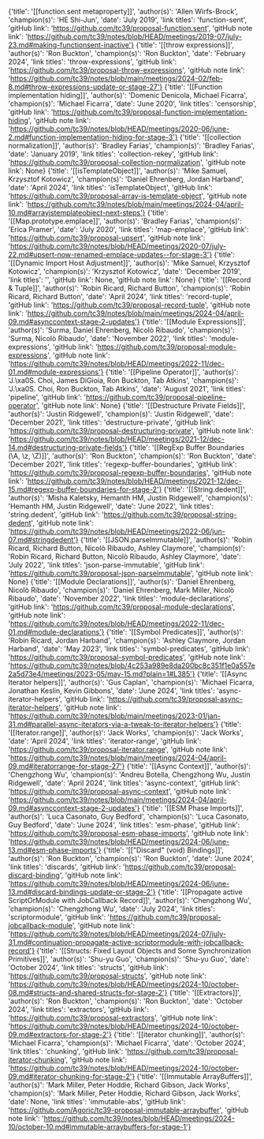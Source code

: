 {'title': '[[function.sent metaproperty]]', 'author(s)': 'Allen Wirfs-Brock', 'champion(s)': 'HE Shi-Jun', 'date': 'July 2019', 'link titles': 'function-sent', 'gitHub link': 'https://github.com/tc39/proposal-function.sent', 'gitHub note link': 'https://github.com/tc39/notes/blob/HEAD/meetings/2019-07/july-23.md#making-functionsent-inactive'}
{'title': '[[throw expressions]]', 'author(s)': 'Ron Buckton', 'champion(s)': 'Ron Buckton', 'date': 'February 2024', 'link titles': 'throw-expressions', 'gitHub link': 'https://github.com/tc39/proposal-throw-expressions', 'gitHub note link': 'https://github.com/tc39/notes/blob/main/meetings/2024-02/feb-8.md#throw-expressions-update-or-stage-27'}
{'title': '[[Function implementation hiding]]', 'author(s)': 'Domenic Denicola, Michael Ficarra', 'champion(s)': 'Michael Ficarra', 'date': 'June 2020', 'link titles': 'censorship', 'gitHub link': 'https://github.com/tc39/proposal-function-implementation-hiding', 'gitHub note link': 'https://github.com/tc39/notes/blob/HEAD/meetings/2020-06/june-2.md#function-implementation-hiding-for-stage-3'}
{'title': '[[collection normalization]]', 'author(s)': 'Bradley Farias', 'champion(s)': 'Bradley Farias', 'date': 'January 2019', 'link titles': 'collection-rekey', 'gitHub link': 'https://github.com/tc39/proposal-collection-normalization', 'gitHub note link': None}
{'title': '[[isTemplateObject]]', 'author(s)': 'Mike Samuel, Krzysztof Kotowicz', 'champion(s)': 'Daniel Ehrenberg, Jordan Harband', 'date': 'April 2024', 'link titles': 'isTemplateObject', 'gitHub link': 'https://github.com/tc39/proposal-array-is-template-object', 'gitHub note link': 'https://github.com/tc39/notes/blob/main/meetings/2024-04/april-10.md#arrayistemplateobject-next-steps'}
{'title': '[[Map.prototype.emplace]]', 'author(s)': 'Bradley Farias', 'champion(s)': 'Erica Pramer', 'date': 'July 2020', 'link titles': 'map-emplace', 'gitHub link': 'https://github.com/tc39/proposal-upsert', 'gitHub note link': 'https://github.com/tc39/notes/blob/HEAD/meetings/2020-07/july-22.md#upsert-now-renamed-emplace-updates--for-stage-3'}
{'title': '[[Dynamic Import Host Adjustment]]', 'author(s)': 'Mike Samuel, Krzysztof Kotowicz', 'champion(s)': 'Krzysztof Kotowicz', 'date': 'December 2019', 'link titles': '', 'gitHub link': None, 'gitHub note link': None}
{'title': '[[Record & Tuple]]', 'author(s)': 'Robin Ricard, Richard Button', 'champion(s)': 'Robin Ricard, Richard Button', 'date': 'April 2024', 'link titles': 'record-tuple', 'gitHub link': 'https://github.com/tc39/proposal-record-tuple', 'gitHub note link': 'https://github.com/tc39/notes/blob/main/meetings/2024-04/april-09.md#asynccontext-stage-2-updates'}
{'title': '[[Module Expressions]]', 'author(s)': 'Surma, Daniel Ehrenberg, Nicolò Ribaudo', 'champion(s)': 'Surma, Nicolò Ribaudo', 'date': 'November 2022', 'link titles': 'module-expressions', 'gitHub link': 'https://github.com/tc39/proposal-module-expressions', 'gitHub note link': 'https://github.com/tc39/notes/blob/HEAD/meetings/2022-11/dec-01.md#module-expressions'}
{'title': '[[Pipeline Operator]]', 'author(s)': 'J.\xa0S. Choi, James DiGioia, Ron Buckton, Tab Atkins', 'champion(s)': 'J.\xa0S. Choi, Ron Buckton, Tab Atkins', 'date': 'August 2021', 'link titles': 'pipeline', 'gitHub link': 'https://github.com/tc39/proposal-pipeline-operator', 'gitHub note link': None}
{'title': '[[Destructure Private Fields]]', 'author(s)': 'Justin Ridgewell', 'champion(s)': 'Justin Ridgewell', 'date': 'December 2021', 'link titles': 'destructure-private', 'gitHub link': 'https://github.com/tc39/proposal-destructuring-private', 'gitHub note link': 'https://github.com/tc39/notes/blob/HEAD/meetings/2021-12/dec-14.md#destructuring-private-fields'}
{'title': '[[RegExp Buffer Boundaries (\\A, \\z, \\Z)]]', 'author(s)': 'Ron Buckton', 'champion(s)': 'Ron Buckton', 'date': 'December 2021', 'link titles': 'regexp-buffer-boundaries', 'gitHub link': 'https://github.com/tc39/proposal-regexp-buffer-boundaries', 'gitHub note link': 'https://github.com/tc39/notes/blob/HEAD/meetings/2021-12/dec-15.md#regexp-buffer-boundaries-for-stage-2'}
{'title': '[[String.dedent]]', 'author(s)': 'Misha Kaletsky, Hemanth HM, Justin Ridgewell', 'champion(s)': 'Hemanth HM, Justin Ridgewell', 'date': 'June 2022', 'link titles': 'string.dedent', 'gitHub link': 'https://github.com/tc39/proposal-string-dedent', 'gitHub note link': 'https://github.com/tc39/notes/blob/HEAD/meetings/2022-06/jun-07.md#stringdedent'}
{'title': '[[JSON.parseImmutable]]', 'author(s)': 'Robin Ricard, Richard Button, Nicolò Ribaudo, Ashley Claymore', 'champion(s)': 'Robin Ricard, Richard Button, Nicolò Ribaudo, Ashley Claymore', 'date': 'July 2022', 'link titles': 'json-parse-immutable', 'gitHub link': 'https://github.com/tc39/proposal-json-parseimmutable', 'gitHub note link': None}
{'title': '[[Module Declarations]]', 'author(s)': 'Daniel Ehrenberg, Nicolò Ribaudo', 'champion(s)': 'Daniel Ehrenberg, Mark Miller, Nicolò Ribaudo', 'date': 'November 2022', 'link titles': 'module-declarations', 'gitHub link': 'https://github.com/tc39/proposal-module-declarations', 'gitHub note link': 'https://github.com/tc39/notes/blob/HEAD/meetings/2022-11/dec-01.md#module-declarations'}
{'title': '[[Symbol Predicates]]', 'author(s)': 'Robin Ricard, Jordan Harband', 'champion(s)': 'Ashley Claymore, Jordan Harband', 'date': 'May 2023', 'link titles': 'symbol-predicates', 'gitHub link': 'https://github.com/tc39/proposal-symbol-predicates', 'gitHub note link': 'https://github.com/tc39/notes/blob/4c253a989e8da200bc8c351f1e0a557e2a5d73e4/meetings/2023-05/may-15.md?plain=1#L385'}
{'title': '[[Async Iterator helpers]]', 'author(s)': 'Gus Caplan', 'champion(s)': 'Michael Ficarra, Jonathan Keslin, Kevin Gibbons', 'date': 'June 2024', 'link titles': 'async-iterator-helpers', 'gitHub link': 'https://github.com/tc39/proposal-async-iterator-helpers', 'gitHub note link': 'https://github.com/tc39/notes/blob/main/meetings/2023-01/jan-31.md#parallel-async-iterators-via-a-tweak-to-iterator-helpers'}
{'title': '[[Iterator.range]]', 'author(s)': 'Jack Works', 'champion(s)': 'Jack Works', 'date': 'April 2024', 'link titles': 'iterator-range', 'gitHub link': 'https://github.com/tc39/proposal-iterator.range', 'gitHub note link': 'https://github.com/tc39/notes/blob/main/meetings/2024-04/april-09.md#iteratorrange-for-stage-27'}
{'title': '[[Async Context]]', 'author(s)': 'Chengzhong Wu', 'champion(s)': 'Andreu Botella, Chengzhong Wu, Justin Ridgewell', 'date': 'April 2024', 'link titles': 'async-context', 'gitHub link': 'https://github.com/tc39/proposal-async-context', 'gitHub note link': 'https://github.com/tc39/notes/blob/main/meetings/2024-04/april-09.md#asynccontext-stage-2-updates'}
{'title': '[[ESM Phase Imports]]', 'author(s)': 'Luca Casonato, Guy Bedford', 'champion(s)': 'Luca Casonato, Guy Bedford', 'date': 'June 2024', 'link titles': 'esm-phase', 'gitHub link': 'https://github.com/tc39/proposal-esm-phase-imports', 'gitHub note link': 'https://github.com/tc39/notes/blob/HEAD/meetings/2024-06/june-13.md#esm-phase-imports'}
{'title': '[["Discard" (void) Bindings]]', 'author(s)': 'Ron Buckton', 'champion(s)': 'Ron Buckton', 'date': 'June 2024', 'link titles': 'discards', 'gitHub link': 'https://github.com/tc39/proposal-discard-binding', 'gitHub note link': 'https://github.com/tc39/notes/blob/HEAD/meetings/2024-06/june-13.md#discard-bindings-update-or-stage-2'}
{'title': '[[Propagate active ScriptOrModule with JobCallback Record]]', 'author(s)': 'Chengzhong Wu', 'champion(s)': 'Chengzhong Wu', 'date': 'July 2024', 'link titles': 'scriptormodule', 'gitHub link': 'https://github.com/tc39/proposal-jobcallback-module', 'gitHub note link': 'https://github.com/tc39/notes/blob/HEAD/meetings/2024-07/july-31.md#continuation-propagate-active-scriptormodule-with-jobcallback-record'}
{'title': '[[Structs: Fixed Layout Objects and Some Synchronization Primitives]]', 'author(s)': 'Shu-yu Guo', 'champion(s)': 'Shu-yu Guo', 'date': 'October 2024', 'link titles': 'structs', 'gitHub link': 'https://github.com/tc39/proposal-structs', 'gitHub note link': 'https://github.com/tc39/notes/blob/HEAD/meetings/2024-10/october-08.md#structs-and-shared-structs-for-stage-2'}
{'title': '[[Extractors]]', 'author(s)': 'Ron Buckton', 'champion(s)': 'Ron Buckton', 'date': 'October 2024', 'link titles': 'extractors', 'gitHub link': 'https://github.com/tc39/proposal-extractors', 'gitHub note link': 'https://github.com/tc39/notes/blob/HEAD/meetings/2024-10/october-09.md#extractors-for-stage-2'}
{'title': '[[iterator chunking]]', 'author(s)': 'Michael Ficarra', 'champion(s)': 'Michael Ficarra', 'date': 'October 2024', 'link titles': 'chunking', 'gitHub link': 'https://github.com/tc39/proposal-iterator-chunking', 'gitHub note link': 'https://github.com/tc39/notes/blob/HEAD/meetings/2024-10/october-09.md#iterator-chunking-for-stage-2'}
{'title': '[[Immutable ArrayBuffers]]', 'author(s)': 'Mark Miller, Peter Hoddie, Richard Gibson, Jack Works', 'champion(s)': 'Mark Miller, Peter Hoddie, Richard Gibson, Jack Works', 'date': None, 'link titles': 'immutable-abs', 'gitHub link': 'https://github.com/Agoric/tc39-proposal-immutable-arraybuffer', 'gitHub note link': 'https://github.com/tc39/notes/blob/HEAD/meetings/2024-10/october-10.md#immutable-arraybuffers-for-stage-1'}